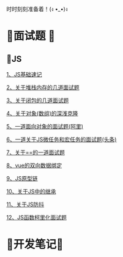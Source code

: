 <!--
 * @Author: zhupengfei6623
 * @Date: 2020-11-27 11:44:16
 * @Description: file content
-->

时时刻刻准备着！(ง •_•)ง

# 🔑面试题 🔑

## 🍉JS

[1、JS基础速记](./js/node/JS基础速记.md)

[2、关于堆栈内存的几道面试题](./js/node/关于堆栈内存的几道面试题.md)

[3、关于闭包的几道面试题](./js/node/关于闭包的几道面试题.md)

[4、关于对象(数组)的深浅克隆](./js/node/关于对象(数组)的深浅克隆.md)

[5、一道面向对象的面试题(阿里)](./js/node/一道面向对象的面试题(阿里).md)

[6、一道关于JS微任务和宏任务的面试题(头条)](./js/node/一道关于JS微任务和宏任务的面试题(头条).md)

[7、关于==的一道面试题](./js/node/关于==的一道面试题.md)

[8、vue的双向数据绑定](./js/node/vue的双向数据绑定.md)

[9、JS原型链](./js/node/JS原型链.md)

[10、关于JS中的继承](./js/node/关于JS中的继承.md)

[11、关于JS防抖](./js/node/关于JS防抖.md)

[12、JS函数柯里化面试题](./js/node/JS函数柯里化面试题.md)

# 📖开发笔记📖

